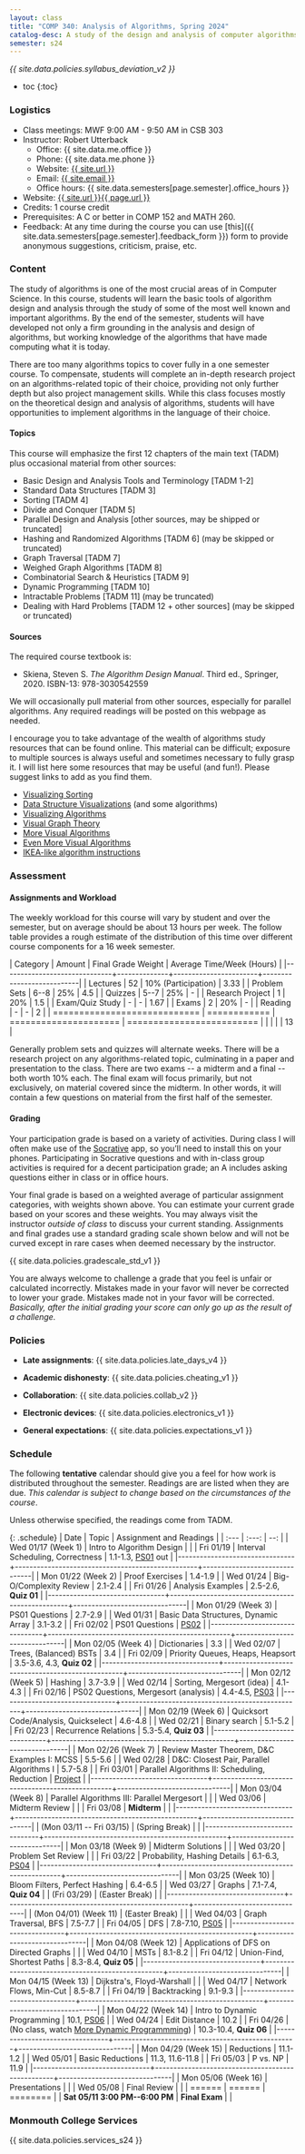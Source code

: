 ```yaml
---
layout: class
title: "COMP 340: Analysis of Algorithms, Spring 2024"
catalog-desc: A study of the design and analysis of computer algorithms. Topics include asymptotic analysis, efficient algorithm design, sorting and order statistics, hashing, binary search trees, graph algorithms, matrix multiplication, and NP completeness. This course begins a more in-depth study in the theory and science of computation.
semester: s24
---
```


*{{ site.data.policies.syllabus_deviation_v2 }}*

* toc
{:toc}

### Logistics

* Class meetings: MWF 9:00 AM - 9:50 AM in CSB 303
* Instructor: Robert Utterback
  * Office: {{ site.data.me.office }}
  * Phone: {{ site.data.me.phone }}
  * Website: <a href="{{ site.url }}">{{ site.url }}</a>
  * Email: <a href="mailto:{{ site.email }}">{{ site.email }}</a>
  * Office hours: {{ site.data.semesters[page.semester].office_hours }}
* Website: <a href="{{ site.url }}{{ page.url }}">{{ site.url }}{{ page.url }}</a>
* Credits: 1 course credit
* Prerequisites: A C or better in COMP 152 and MATH 260.
* Feedback: At any time during the course you can use
  [this]({{ site.data.semesters[page.semester].feedback_form }}) form to provide
  anonymous suggestions, criticism, praise, etc.

### Content

The study of algorithms is one of the most crucial areas of in
Computer Science. In this course, students will learn the basic tools
of algorithm design and analysis through the study of some of the most
well known and important algorithms. By the end of the semester,
students will have developed not only a firm grounding in the analysis
and design of algorithms, but working knowledge of the algorithms that
have made computing what it is today.

There are too many algorithms topics to cover fully in a one semester
course. To compensate, students will complete an in-depth research
project on an algorithms-related topic of their choice, providing not
only further depth but also project management skills. While this
class focuses mostly on the theoretical design and analysis of
algorithms, students will have opportunities to implement algorithms
in the language of their choice.

#### Topics

This course will emphasize the first 12 chapters of the main text (TADM)
plus occasional material from other sources:

* Basic Design and Analysis Tools and Terminology [TADM 1-2]
* Standard Data Structures [TADM 3]
* Sorting [TADM 4]
* Divide and Conquer [TADM 5]
* Parallel Design and Analysis [other sources, may be shipped or truncated]
* Hashing and Randomized Algorithms [TADM 6] (may be skipped or truncated)
* Graph Traversal [TADM 7]
* Weighed Graph Algorithms [TADM 8]
* Combinatorial Search & Heuristics [TADM 9] 
* Dynamic Programming [TADM 10]
* Intractable Problems [TADM 11] (may be truncated)
* Dealing with Hard Problems [TADM 12 + other sources] (may be skipped or truncated)

<!-- Time permitting, we’ll explore more advanced topics, such as -->
<!-- probabilistic or approximation algorithms. -->
  
#### Sources

The required course textbook is:

* Skiena, Steven S. *The Algorithm Design Manual*. Third
ed., Springer, 2020. ISBN-13: 978-3030542559

We will occasionally pull material from other sources, especially for
parallel algorithms. Any required readings will be posted on this
webpage as needed.

I encourage you to take advantage of the wealth of algorithms study
resources that can be found online. This material can be difficult;
exposure to multiple sources is always useful and sometimes necessary
to fully grasp it. I will list here some resources that may be useful
(and fun!). Please suggest links to add as you find them.

* [Visualizing Sorting](http://panthema.net/2013/sound-of-sorting/)
* [Data Structure Visualizations](http://www.cs.usfca.edu/~galles/visualization/Algorithms.html) (and some algorithms)
* [Visualizing Algorithms](https://bost.ocks.org/mike/algorithms/)
* [Visual Graph Theory](https://mrpandey.github.io/d3graphTheory/index.html)
* [More Visual Algorithms](https://visualgo.net/)
* [Even More Visual Algorithms](https://visualgo.net/en)
* [IKEA-like algorithm instructions](https://idea-instructions.com/)

### Assessment

#### Assignments and Workload

The weekly workload for this course will vary by student and over the
semester, but on average should be about 13 hours per week. The follow
table provides a rough estimate of the distribution of this time over
different course components for a 16 week semester.

| Category                     |       Amount | Final Grade Weight    | Average Time/Week (Hours) |
|------------------------------+--------------+-----------------------+---------------------------|
| Lectures                     |           52 | 10% (Participation)   |                      3.33 |
| Problem Sets                 |         6--8 | 25%                   |                       4.5 |
| Quizzes                      |         5--7 | 25%                   |                         - |
| Research Project             |            1 | 20%                   |                       1.5 |
| Exam/Quiz Study              |            - | -                     |                      1.67 |
| Exams                        |            2 | 20%                   |                         - |
| Reading                      |            - | -                     |                         2 |
| ============================ | ============ | ===================== | ========================= |
|                              |              |                       |                        13 |

Generally problem sets and quizzes will alternate weeks. There will be
a research project on any algorithms-related topic, culminating in a
paper and presentation to the class. There are two exams -- a midterm
and a final -- both worth 10% each. The final exam will focus
primarily, but not exclusively, on material covered since the
midterm. In other words, it will contain a few questions on material
from the first half of the semester.

#### Grading

Your participation grade is based on a variety of activities. During
class I will often make use of the [Socrative](https://socrative.com)
app, so you’ll need to install this on your phones. Participating in
Socrative questions and with in-class group activities is required for
a decent participation grade; an A includes asking questions either in
class or in office hours.

Your final grade is based on a weighted average of particular
assignment categories, with weights shown above. You can estimate your
current grade based on your scores and these weights. You may always
visit the instructor *outside of class* to discuss your current
standing. Assignments and final grades use a standard grading scale
shown below and will not be curved except in rare cases when deemed
necessary by the instructor.

{{ site.data.policies.gradescale_std_v1 }}

You are always welcome to challenge a grade that you feel is unfair or
calculated incorrectly. Mistakes made in your favor will never be
corrected to lower your grade. Mistakes made not in your favor will be
corrected. *Basically, after the initial grading your score can only
go up as the result of a challenge.*

### Policies

* **Late assignments**: {{ site.data.policies.late_days_v4 }}

* **Academic dishonesty**: {{ site.data.policies.cheating_v1 }}

* **Collaboration**: {{ site.data.policies.collab_v2 }}

* **Electronic devices**: {{ site.data.policies.electronics_v1 }}

* **General expectations**: {{ site.data.policies.expectations_v1 }}

### Schedule
The following **tentative** calendar should give you a feel for how
work is distributed throughout the semester. Readings are are listed
when they are due. *This calendar is subject to change based on the
circumstances of the course*.

Unless otherwise specified, the readings come from TADM.

{: .schedule}
| Date                           | Topic                                            |       Assignment and Readings |
| :---                           | :---:                                            |                           --: |
| Wed 01/17 (Week 1)             | Intro to Algorithm Design                        |                               |
| Fri 01/19                      | Interval Scheduling, Correctness                 | 1.1-1.3, [PS01](ps01.pdf) out |
|--------------------------------+--------------------------------------------------+-------------------------------|
| Mon 01/22 (Week 2)             | Proof Exercises                                  |                       1.4-1.9 |
| Wed 01/24                      | Big-O/Complexity Review                          |                       2.1-2.4 |
| Fri 01/26                      | Analysis Examples                                |          2.5-2.6, **Quiz 01** |
|--------------------------------+--------------------------------------------------+-------------------------------|
| Mon 01/29 (Week 3)             | PS01 Questions                                   |                       2.7-2.9 |
| Wed 01/31                      | Basic Data Structures, Dynamic Array             |                       3.1-3.2 |
| Fri 02/02                      | PS01 Questions                                   |              [PS02](ps02.pdf) |
|--------------------------------+--------------------------------------------------+-------------------------------|
| Mon 02/05 (Week 4)             | Dictionaries                                     |                           3.3 |
| Wed 02/07                      | Trees, (Balanced) BSTs                           |                           3.4 |
| Fri 02/09                      | Priority Queues, Heaps, Heapsort                 |     3.5-3.6, 4.3, **Quiz 02** |
|--------------------------------+--------------------------------------------------+-------------------------------|
| Mon 02/12 (Week 5)             | Hashing                                          |                       3.7-3.9 |
| Wed 02/14                      | Sorting, Mergesort (idea)                        |                       4.1-4.3 |
| Fri 02/16                      | PS02 Questions, Mergesort (analysis)             |     4.4-4.5, [PS03](ps03.pdf) |
|--------------------------------+--------------------------------------------------+-------------------------------|
| Mon 02/19 (Week 6)             | Quicksort Code/Analysis, Quickselect             |                       4.6-4.8 |
| Wed 02/21                      | Binary search                                    |                       5.1-5.2 |
| Fri 02/23                      | Recurrence Relations                             |          5.3-5.4, **Quiz 03** |
|--------------------------------+--------------------------------------------------+-------------------------------|
| Mon 02/26 (Week 7)             | Review Master Theorem, D&C Examples I: MCSS      |                       5.5-5.6 |
| Wed 02/28                      | D&C: Closest Pair, Parallel Algorithms I         |                       5.7-5.8 |
| Fri 03/01                      | Parallel Algorithms II: Scheduling, Reduction    |           [Project](proj.pdf) |
|--------------------------------+--------------------------------------------------+-------------------------------|
| Mon 03/04 (Week 8)             | Parallel Algorithms III: Parallel Mergesort      |                               |
| Wed 03/06                      | Midterm Review                                   |                               |
| Fri 03/08                      | **Midterm**                                      |                               |
|--------------------------------+--------------------------------------------------+-------------------------------|
| (Mon 03/11 -- Fri 03/15)       | (Spring Break)                                   |                               |
|--------------------------------+--------------------------------------------------+-------------------------------|
| Mon 03/18 (Week 9)             | Midterm Solutions                                |                               |
| Wed 03/20                      | Problem Set Review                               |                               |
| Fri 03/22                      | Probability, Hashing Details                     |     6.1-6.3, [PS04](ps04.pdf) |
|--------------------------------+--------------------------------------------------+-------------------------------|
| Mon 03/25 (Week 10)            | Bloom Filters, Perfect Hashing                   |                       6.4-6.5 |
| Wed 03/27                      | Graphs                                           |          7.1-7.4, **Quiz 04** |
| (Fri 03/29)                    | (Easter Break)                                   |                               |
|--------------------------------+--------------------------------------------------+-------------------------------|
| (Mon 04/01) (Week 11)          | <a id="current"></a> (Easter Break)              |                               |
| Wed 04/03                      | Graph Traversal, BFS                             |                       7.5-7.7 |
| Fri 04/05                      | DFS                                              |    7.8-7.10, [PS05](ps05.pdf) |
|--------------------------------+--------------------------------------------------+-------------------------------|
| Mon 04/08 (Week 12)            | Applications of DFS on Directed Graphs           |                               |
| Wed 04/10                      | MSTs                                             |                       8.1-8.2 |
| Fri 04/12                      | Union-Find, Shortest Paths                       |          8.3-8.4, **Quiz 05** |
|--------------------------------+--------------------------------------------------+-------------------------------|
| Mon 04/15 (Week 13)            | Dijkstra's, Floyd-Warshall                       |                               |
| Wed 04/17                      | Network Flows, Min-Cut                           |                       8.5-8.7 |
| Fri 04/19                      | Backtracking                                     |                       9.1-9.3 |
|--------------------------------+--------------------------------------------------+-------------------------------|
| Mon 04/22 (Week 14)            | Intro to Dynamic Programming                     |        10.1, [PS06](ps06.pdf) |
| Wed 04/24                      | Edit Distance                                    |                          10.2 |
| Fri 04/26                      | (No class, watch [More Dynamic Programmming][1]) |        10.3-10.4, **Quiz 06** |
|--------------------------------+--------------------------------------------------+-------------------------------|
| Mon 04/29 (Week 15)            | Reductions                                       |                      11.1-1.2 |
| Wed 05/01                      | Basic Reductions                                 |               11.3, 11.6-11.8 |
| Fri 05/03                      | P vs. NP                                         |                          11.9 |
|--------------------------------+--------------------------------------------------+-------------------------------|
| Mon 05/06 (Week 16)            | Presentations                                    |                               |
| Wed 05/08                      | Final Review                                     |                               |
| ======                         | ======                                           |                      ======== |
| **Sat 05/11 3:00 PM--6:00 PM** | **Final Exam**                                   |                               |

[1]: https://www.youtube.com/watch?v=Yh3RzqQGsyI

### Monmouth College Services

{{ site.data.policies.services_s24 }}

<!-- Local Variables: -->
<!-- eval: (orgtbl-mode) -->
<!-- End: -->
